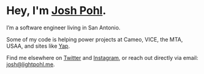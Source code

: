 # Hey, I'm [Josh Pohl](https://www.lightpohl.me).

I’m a software engineer living in San Antonio.

Some of my code is helping power projects at Cameo, VICE, the MTA, USAA, and sites like [Yap](https://yap.chat/).

Find me elsewhere on [Twitter](https://www.twitter.com/lightpohl) and [Instagram](https://www.instagram.com/lightpohl/), or reach out directly via email: [josh@lightpohl.me](mailto:josh@lightpohl.me).
